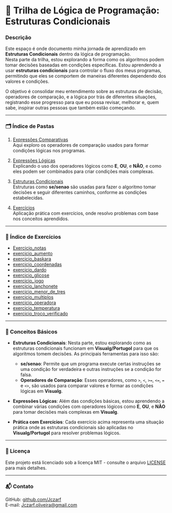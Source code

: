 
# 🚀 Trilha de Lógica de Programação: Estruturas Condicionais

### Descrição

Este espaço é onde documento minha jornada de aprendizado em **Estruturas Condicionais** dentro da lógica de programação.  
Nesta parte da trilha, estou explorando a forma como os algoritmos podem tomar decisões baseadas em condições específicas. Estou aprendendo a usar **estruturas condicionais** para controlar o fluxo dos meus programas, permitindo que eles se comportem de maneiras diferentes dependendo dos valores e condições.

O objetivo é consolidar meu entendimento sobre as estruturas de decisão, operadores de comparação, e a lógica por trás de diferentes situações, registrando esse progresso para que eu possa revisar, melhorar e, quem sabe, inspirar outras pessoas que também estão começando.

---

### 🗂️ Índice de Pastas 

1. [Expressões Comparativas](/logica-de-programação/VisualG_Portugol/Estrutura_Condicional/Expressões%20comparativas/)  
   Aqui exploro os operadores de comparação usados para formar condições lógicas nos programas.

2. [Expressões Lógicas](/logica-de-programação/VisualG_Portugol/Estrutura_Condicional/Expressões%20Lógicas/)  
   Explicando o uso dos operadores lógicos como **E**, **OU**, e **NÃO**, e como eles podem ser combinados para criar condições mais complexas.

3. [Estruturas Condicionais](/logica-de-programação/VisualG_Portugol/Estrutura_Condicional/Estruturas%20Condicionais/)  
   Estruturas como **se/senao** são usadas para fazer o algoritmo tomar decisões e seguir diferentes caminhos, conforme as condições estabelecidas.

4. [Exercícios](/logica-de-programação/VisualG_Portugol/Estrutura_Condicional/Exercicios/)  
   Aplicação prática com exercícios, onde resolvo problemas com base nos conceitos aprendidos.

---

### 📑 Índice de Exercícios

- [Exercicio_notas](./Exercicios/Exercicio_notas)
- [exercicio_aumento](./Exercicios/exercicio_aumento)
- [exercicio_baskara](./Exercicios/exercicio_baskara)
- [exercicio_coordenadas](./Exercicios/exercicio_coordenadas)
- [exercicio_dardo](./Exercicios/exercicio_dardo)
- [exercicio_glicose](./Exercicios/exercicio_glicose)
- [exercicio_jogo](./Exercicios/exercicio_jogo)
- [exercicio_lanchonete](./Exercicios/exercicio_lanchonete)
- [exercicio_menor_de_tres](./Exercicios/exercicio_menor_de_tres)
- [exercicio_multiplos](./Exercicios/exercicio_multiplos)
- [exercicio_operadora](./Exercicios/exercicio_operadora)
- [exercicio_temperatura](./Exercicios/exercicio_temperatura)
- [exercicio_troco_verificado](./Exercicios/exercicio_troco_verificado)

---

### 🔧 Conceitos Básicos

- **Estruturas Condicionais**: Nesta parte, estou explorando como as estruturas condicionais funcionam em **Visualg/Portugol** para que os algoritmos tomem decisões. As principais ferramentas para isso são:
    - **se/senao**: Permite que um programa execute certas instruções se uma condição for verdadeira e outras instruções se a condição for falsa.
    - **Operadores de Comparação**: Esses operadores, como `>`, `<`, `>=`, `<=`, `=` e `<>`, são usados para comparar valores e formar as condições lógicas em **Visualg**.

- **Expressões Lógicas**: Além das condições básicas, estou aprendendo a combinar várias condições com operadores lógicos como **E**, **OU**, e **NÃO** para tomar decisões mais complexas em **Visualg**.
  
- **Prática com Exercícios**: Cada exercício acima representa uma situação prática onde as estruturas condicionais são aplicadas no **Visualg/Portugol** para resolver problemas lógicos.

---

### 📜 Licença

Este projeto está licenciado sob a licença MIT - consulte o arquivo [LICENSE](/LICENSE.md) para mais detalhes.

---

### 📬 Contato

GitHub: [github.com/Jczarf](https://github.com/Jczarf)  
E-mail: Jczarf.oliveira@gmail.com
